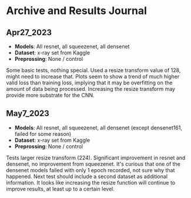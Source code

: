 # Archive and Results Journal

## Apr27_2023
- **Models**: All resnet, all squeezenet, all densenet
- **Dataset**: x-ray set from Kaggle
- **Preprossing**: None / control 

Some basic tests, nothing special. Used a resize transform value of 128, might need to increase that. 
Plots seem to show a trend of much higher valid loss than training loss, implying that it may be overfitting on the amount of data being processed. Increasing the resize transform may provide more substrate for the CNN.

## May7_2023
- **Models**: All resnet, all squeezenet, all densenet (except densenet161, failed for some reason)
- **Dataset**: x-ray set from Kaggle
- **Preprossing**: None / control 

Tests larger resize transform (224). Significant improvement in resnet and densenet, no improvement from squeezenet. It's curious that one of the densenet models failed with only 1 epoch recorded, not sure why that happened. Next test should include a second dataset as additional information. It looks like increasing the resize function will continue to improve results, at least up to a certain level. 